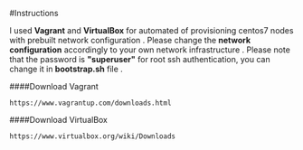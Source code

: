 #Instructions

I used __Vagrant__ and __VirtualBox__ for automated of provisioning centos7 nodes with prebuilt network configuration .
Please change the __network configuration__ accordingly to your own network infrastructure .
Please note that the password is __"superuser"__ for root ssh authentication, you can change it in __bootstrap.sh__ file .

####Download Vagrant

```
https://www.vagrantup.com/downloads.html
```
####Download VirtualBox

```
https://www.virtualbox.org/wiki/Downloads
```

